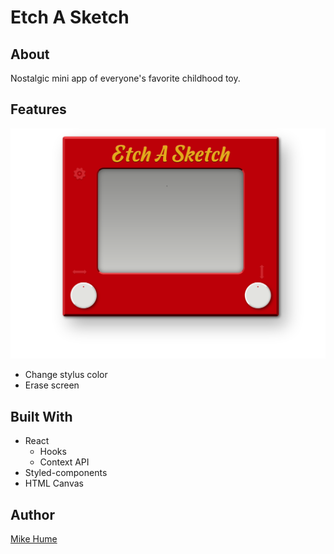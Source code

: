 # Etch A Sketch

## About

Nostalgic mini app of everyone's favorite childhood toy.

## Features

![Etch a Sketch](public/main.png)

- Change stylus color
- Erase screen

## Built With

- React
  - Hooks
  - Context API
- Styled-components
- HTML Canvas

## Author

[Mike Hume](https://mahume.github.io/)
